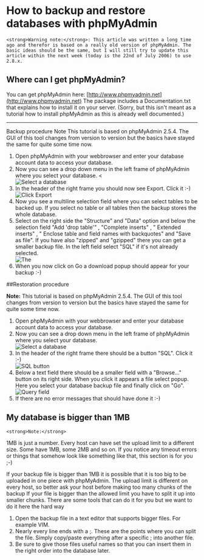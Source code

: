 # How to backup and restore databases with phpMyAdmin

<div class="warning note">
	
	<strong>Warning note:</strong>: This article was written a long time ago and therefor is based on a really old version of phpMyAdmin. The basic ideas should be the same, but I will still try to update this article within the next week (today is the 22nd of July 2006) to use 2.8.x.

</div>


## Where can I get phpMyAdmin?

You can get phpMyAdmin here: [http://www.phpmyadmin.net](http://www.phpmyadmin.net) The package includes a Documentation.txt that explains how to install it on your server. (Sorry, but this isn't meant as a tutorial how to install phpMyAdmin as this is already well documented.)

-------------------------------


Backup procedure
Note
This tutorial is based on phpMyAdmin 2.5.4. The GUI of this tool changes from version to version but the basics have stayed the same for quite some time now.

   1. Open phpMyAdmin with your webbrowser and enter your database account data to access your database.
   2. Now you can see a drop down menu in the left frame of phpMyAdmin where you select your database. <
      <div class="figure"><img src="http://zerokspot.com/uploads/select_db.png" alt="Select a database"/></div>
   3. In the header of the right frame you should now see Export. Click it :-)
      <div class="figure"><img src="http://zerokspot.com/uploads/select_export.png" alt="Click Export"/></div>
   4. Now you see a multiline selection field where you can select tables to be backed up. If you select no table or all tables then the backup stores the whole database.
   5. Select on the right side the "Structure" and "Data" option and below the selection field "Add 'drop table'" , "Complete inserts" , " Extended inserts" , " Enclose table and field names with backquotes" and "Save as file". If you have also "zipped" and "gzipped" there you can get a smaller backup file. In the left field select "SQL" if it's not already selected.
      <div class="figure"><img src="http://zerokspot.com/uploads/export_form.png" alt="The "dump"-dialog"/></div>
   6. When you now click on Go a download popup should appear for your backup :-) 

##Restoration procedure
<div class="note">
	
<strong>Note:</strong>
This tutorial is based on phpMyAdmin 2.5.4. The GUI of this tool changes from version to version but the basics have stayed the same for quite some time now.

</div>

1. Open phpMyAdmin with your webbrowser and enter your database account data to access your database.
2. Now you can see a drop down menu in the left frame of phpMyAdmin where you select your database.
   <div class="figure"><img src="http://zerokspot.com/uploads/select_db.png" alt="Select a database"/></div>
3. In the header of the right frame there should be a button "SQL". Click it :-)
   <div class="figure"><img alt="SQL button" src="http://zerokspot.com/uploads/select_sql.png"/></div>
4. Below a text field there should be a smaller field with a "Browse..." button on its right side. When you click it appears a file select popup. Here you select your database backup file and finally click on "Go".
   <div class="figure"><img src="http://zerokspot.com/uploads/query_field.png" alt="Query field"/></div>
5. If there are no error messages that should have done it :-) 

## My database is bigger than 1MB
<div class="note">
	
	<strong>Note:</strong>
1MB is just a number. Every host can have set the upload limit to a different size. Some have 1MB, some 2MB and so on. If you notice any timeout errors or things that somehow look like something like that, this section is for you ;-)

</div>

If your backup file is bigger than 1MB it is possible that it is too big to be uploaded in one piece with phpMyAdmin. The upload limit is different on every host, so better ask your host before making too many chunks of the backup If your file is bigger than the allowed limit you have to split it up into smaller chunks. There are some tools that can do it for you but we want to do it here the hard way

1. Open the backup file in a text editor that supports bigger files. For example VIM.
2. Nearly every line ends with a ;. These are the points where you can split the file. Simply copy/paste everything after a specific ; into another file.
3. Be sure to give those files useful names so that you can insert them in the right order into the database later.